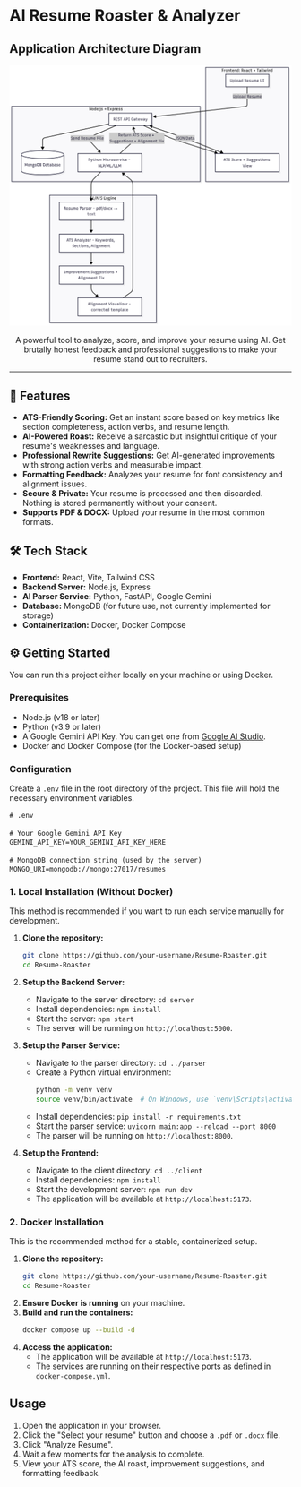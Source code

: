 # AI Resume Roaster & Analyzer


## Application Architecture Diagram 
<p align="center">
  <img src="./assets/Resume Roaster-arch.png" alt="Application Architecture Diagram" width="700">
</p>

<p align="center">
  A powerful tool to analyze, score, and improve your resume using AI. Get brutally honest feedback and professional suggestions to make your resume stand out to recruiters.
</p>

---

## 🚀 Features

-   **ATS-Friendly Scoring:** Get an instant score based on key metrics like section completeness, action verbs, and resume length.
-   **AI-Powered Roast:** Receive a sarcastic but insightful critique of your resume's weaknesses and language.
-   **Professional Rewrite Suggestions:** Get AI-generated improvements with strong action verbs and measurable impact.
-   **Formatting Feedback:** Analyzes your resume for font consistency and alignment issues.
-   **Secure & Private:** Your resume is processed and then discarded. Nothing is stored permanently without your consent.
-   **Supports PDF & DOCX:** Upload your resume in the most common formats.

## 🛠️ Tech Stack

-   **Frontend:** React, Vite, Tailwind CSS
-   **Backend Server:** Node.js, Express
-   **AI Parser Service:** Python, FastAPI, Google Gemini
-   **Database:** MongoDB (for future use, not currently implemented for storage)
-   **Containerization:** Docker, Docker Compose

## ⚙️ Getting Started

You can run this project either locally on your machine or using Docker.

### Prerequisites

-   Node.js (v18 or later)
-   Python (v3.9 or later)
-   A Google Gemini API Key. You can get one from [Google AI Studio](https://aistudio.google.com/app/apikey).
-   Docker and Docker Compose (for the Docker-based setup)

### Configuration

Create a `.env` file in the root directory of the project. This file will hold the necessary environment variables.

```
# .env

# Your Google Gemini API Key
GEMINI_API_KEY=YOUR_GEMINI_API_KEY_HERE

# MongoDB connection string (used by the server)
MONGO_URI=mongodb://mongo:27017/resumes
```

### 1. Local Installation (Without Docker)

This method is recommended if you want to run each service manually for development.

1.  **Clone the repository:**
    ```bash
    git clone https://github.com/your-username/Resume-Roaster.git
    cd Resume-Roaster
    ```

2.  **Setup the Backend Server:**
    -   Navigate to the server directory: `cd server`
    -   Install dependencies: `npm install`
    -   Start the server: `npm start`
    -   The server will be running on `http://localhost:5000`.

3.  **Setup the Parser Service:**
    -   Navigate to the parser directory: `cd ../parser`
    -   Create a Python virtual environment:
        ```bash
        python -m venv venv
        source venv/bin/activate  # On Windows, use `venv\Scripts\activate`
        ```
    -   Install dependencies: `pip install -r requirements.txt`
    -   Start the parser service: `uvicorn main:app --reload --port 8000`
    -   The parser will be running on `http://localhost:8000`.

4.  **Setup the Frontend:**
    -   Navigate to the client directory: `cd ../client`
    -   Install dependencies: `npm install`
    -   Start the development server: `npm run dev`
    -   The application will be available at `http://localhost:5173`.

### 2. Docker Installation

This is the recommended method for a stable, containerized setup.

1.  **Clone the repository:**
    ```bash
    git clone https://github.com/your-username/Resume-Roaster.git
    cd Resume-Roaster
    ```
2.  **Ensure Docker is running** on your machine.
3.  **Build and run the containers:**
    ```bash
    docker compose up --build -d
    ```
4.  **Access the application:**
    -   The application will be available at `http://localhost:5173`.
    -   The services are running on their respective ports as defined in `docker-compose.yml`.

## Usage

1.  Open the application in your browser.
2.  Click the "Select your resume" button and choose a `.pdf` or `.docx` file.
3.  Click "Analyze Resume".
4.  Wait a few moments for the analysis to complete.
5.  View your ATS score, the AI roast, improvement suggestions, and formatting feedback.

<!-- ## 📄 License -->

<!-- This project is licensed under the MIT License. See the `LICENSE` file for details. -->
